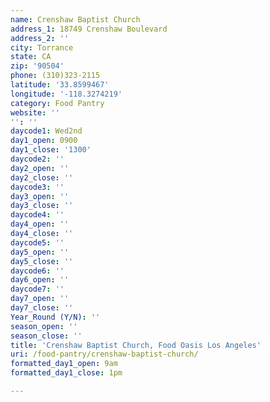 ```yaml
---
name: Crenshaw Baptist Church
address_1: 18749 Crenshaw Boulevard
address_2: ''
city: Torrance
state: CA
zip: '90504'
phone: (310)323-2115
latitude: '33.8599467'
longitude: '-118.3274219'
category: Food Pantry
website: ''
'': ''
daycode1: Wed2nd
day1_open: 0900
day1_close: '1300'
daycode2: ''
day2_open: ''
day2_close: ''
daycode3: ''
day3_open: ''
day3_close: ''
daycode4: ''
day4_open: ''
day4_close: ''
daycode5: ''
day5_open: ''
day5_close: ''
daycode6: ''
day6_open: ''
daycode7: ''
day7_open: ''
day7_close: ''
Year_Round (Y/N): ''
season_open: ''
season_close: ''
title: 'Crenshaw Baptist Church, Food Oasis Los Angeles'
uri: /food-pantry/crenshaw-baptist-church/
formatted_day1_open: 9am
formatted_day1_close: 1pm

---
```


